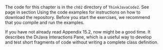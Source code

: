 The code for this chapter is in the `ch02` directory of `ThinkJavaCode2`.
See page in section Using the code examples for instructions on how to download the repository.
Before you start the exercises, we recommend that you compile and run the examples.

If you have not already read Appendix 15.2, now might be a good time.
It describes the DrJava Interactions Pane, which is a useful way to develop and test short fragments of code without writing a complete class definition.